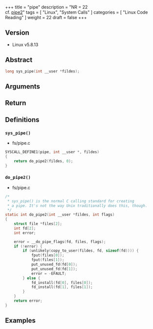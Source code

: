 +++
title = "pipe"
description = "NR = 22 <br> cf. [pipe2](/memo/ja/docs/linux-syscalls/pipe2/)"
tags = [
  "Linux", "System Calls"
]
categories = [
  "Linux Code Reading"
]
weight = 22
draft = false
+++

## Version

- Linux v5.8.13

## Abstract

```c
long sys_pipe(int __user *fildes);
```

## Arguments

## Return

## Definitions

### `sys_pipe()`

- fs/pipe.c

```c
SYSCALL_DEFINE1(pipe, int __user *, fildes)
{
	return do_pipe2(fildes, 0);
}
```

### `do_pipe2()`

- fs/pipe.c

```c
/*
 * sys_pipe() is the normal C calling standard for creating
 * a pipe. It's not the way Unix traditionally does this, though.
 */
static int do_pipe2(int __user *fildes, int flags)
{
	struct file *files[2];
	int fd[2];
	int error;

	error = __do_pipe_flags(fd, files, flags);
	if (!error) {
		if (unlikely(copy_to_user(fildes, fd, sizeof(fd)))) {
			fput(files[0]);
			fput(files[1]);
			put_unused_fd(fd[0]);
			put_unused_fd(fd[1]);
			error = -EFAULT;
		} else {
			fd_install(fd[0], files[0]);
			fd_install(fd[1], files[1]);
		}
	}
	return error;
}
```

## Examples
